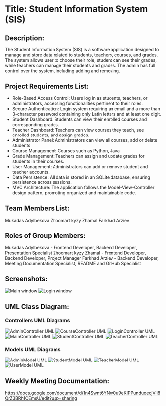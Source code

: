 # Title: Student Information System (SIS)

## Description:
The Student Information System (SIS) is a software application designed to manage and store data related to students, teachers, courses, and grades. The system allows user to choose their role, student can see their grades, while teachers can manage their students and grades. The admin has full control over the system, including adding and removing.

## Project Requirements List:

- Role-Based Access Control: Users log in as students, teachers, or administrators, accessing functionalities pertinent to their roles.
- Secure Authentication: Login system requiring an email and a more than 3-character password containing only Latin letters and at least one digit.
- Student Dashboard: Students can view their enrolled courses and corresponding grades.
- Teacher Dashboard: Teachers can view courses they teach, see enrolled students, and assign grades.
- Administrator Panel: Administrators can view all courses, add or delate students
- Course Management: Courses such as Python, Java
- Grade Management: Teachers can assign and update grades for students in their courses.
- User Management: Administrators can add or remove student and teacher accounts.
- Data Persistence: All data is stored in an SQLite database, ensuring persistence across sessions.
- MVC Architecture: The application follows the Model-View-Controller design pattern, promoting organized and maintainable code.

## Team Members List:
Mukadas Adylbekova 
Zhoomart kyzy Zhamal
Farkhad Arziev

## Roles of Group Members: 
Mukadas Adylbekova -  Frontend Developer, Backend Developer,  Presentation Specialist
Zhoomart kyzy Zhamal - Frontend Developer, Backend Developer,  Project Manager
Farkhad Arziev - Backend Developer, Meeting Documentation Specialist,  README and GitHub Specialist 


 ## Screenshots:
![Main window](KeyAspects1.png)
![Login window](KeyAspects2.png)




 ## UML Class Diagram:
 ### Controllers UML Diagrams
  ![AdminController UML](AdminControllerUml.png)
  ![CourseController UML](CourseControllerUml.png)
  ![LoginController UML](LoginControllerUml.png)
  ![MainController UML](MainControllerUml.png)
  ![StudentController UML](StudentControllerUml.png)
  ![TeacherController UML](TeacherControllerUml.png)
 ### Models UML Diagrams
  ![AdminModel UML](AdminModelUml.png)
  ![StudentModel UML](StudentModelUml.png)
  ![TeacherModel UML](TeacherModelUml.png)
  ![UserModel UML](UserModelUml.png)

  

## Weekly Meeting Documentation:
 https://docs.google.com/document/d/1n4Swnt6YNw0u9eKIPPunduoecjVli8QrZ3BRh1CEmsU/edit?usp=sharing
